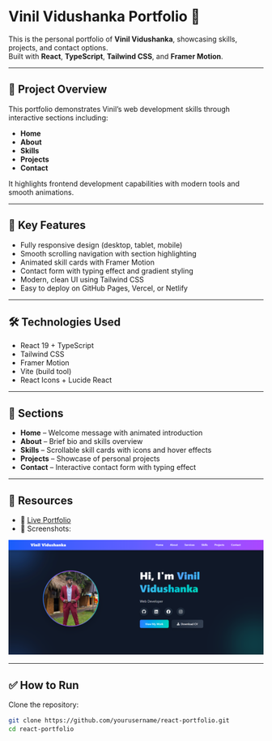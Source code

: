 # Vinil Vidushanka Portfolio 🚀

This is the personal portfolio of **Vinil Vidushanka**, showcasing skills, projects, and contact options.  
Built with **React**, **TypeScript**, **Tailwind CSS**, and **Framer Motion**.

---

## 📘 Project Overview

This portfolio demonstrates Vinil’s web development skills through interactive sections including:

- **Home**
- **About**
- **Skills**
- **Projects**
- **Contact**

It highlights frontend development capabilities with modern tools and smooth animations.

---

## 🎯 Key Features

- Fully responsive design (desktop, tablet, mobile)  
- Smooth scrolling navigation with section highlighting  
- Animated skill cards with Framer Motion  
- Contact form with typing effect and gradient styling  
- Modern, clean UI using Tailwind CSS  
- Easy to deploy on GitHub Pages, Vercel, or Netlify  

---

## 🛠️ Technologies Used

- React 19 + TypeScript  
- Tailwind CSS  
- Framer Motion  
- Vite (build tool)  
- React Icons + Lucide React  

---

## 🧩 Sections

- **Home** – Welcome message with animated introduction  
- **About** – Brief bio and skills overview  
- **Skills** – Scrollable skill cards with icons and hover effects  
- **Projects** – Showcase of personal projects  
- **Contact** – Interactive contact form with typing effect  

---

## 📄 Resources

- 🔗 [Live Portfolio](https://yourusername.github.io/react-portfolio)  
- 📸 Screenshots:

![Portfolio Screenshot](src/assets/Screenshot%20(71).png)



---

## ✅ How to Run

Clone the repository:

```bash
git clone https://github.com/yourusername/react-portfolio.git
cd react-portfolio
